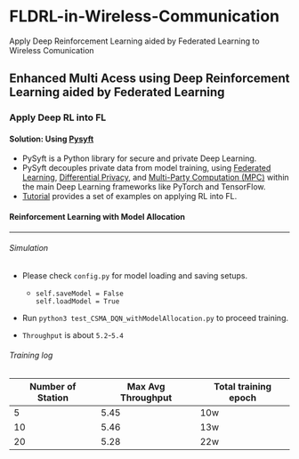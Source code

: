 # FLDRL-in-Wireless-Communication
Apply  Deep Reinforcement Learning aided by Federated Learning to Wireless Comunication
## Enhanced Multi Acess using Deep Reinforcement Learning aided by Federated Learning

### Apply Deep RL into FL
#### Solution: Using [Pysyft](<https://github.com/OpenMined/PySyft>)

- PySyft is a Python library for secure and private Deep Learning.
- PySyft decouples private data from model training, using [Federated Learning](https://ai.googleblog.com/2017/04/federated-learning-collaborative.html), [Differential Privacy](https://en.wikipedia.org/wiki/Differential_privacy), and [Multi-Party Computation (MPC)](https://en.wikipedia.org/wiki/Secure_multi-party_computation) within the main Deep Learning frameworks like PyTorch and TensorFlow.
- [Tutorial](<https://github.com/OpenMined/PySyft/tree/master/examples/tutorials>) provides a set of examples on applying RL into FL.



#### Reinforcement Learning with Model Allocation

---

###### Simulation

- Please check `config.py` for model loading and saving setups.

  - ```
    self.saveModel = False
    self.loadModel = True
    ```

- Run `python3 test_CSMA_DQN_withModelAllocation.py` to proceed training.

- `Throughput` is about `5.2`-`5.4`

###### Training log

| Number of Station | Max Avg Throughput | Total training epoch |
| ----------------- | ------------------ | -------------------- |
| 5                 | 5.45               | 10w                  |
| 10                | 5.46               | 13w                  |
| 20                | 5.28               | 22w                  |

